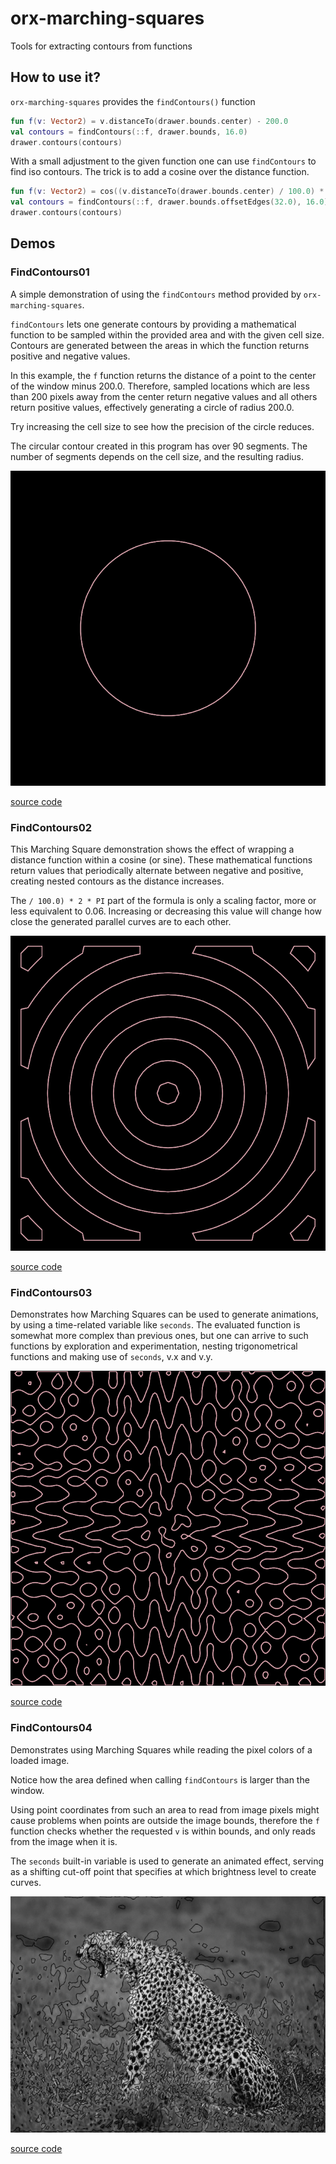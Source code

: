 # orx-marching-squares

Tools for extracting contours from functions

## How to use it?

`orx-marching-squares` provides the `findContours()` function

```kotlin
fun f(v: Vector2) = v.distanceTo(drawer.bounds.center) - 200.0
val contours = findContours(::f, drawer.bounds, 16.0)
drawer.contours(contours)
```

With a small adjustment to the given function one can use `findContours` to find iso contours. The trick is to add a cosine over the distance function.

```kotlin
fun f(v: Vector2) = cos((v.distanceTo(drawer.bounds.center) / 100.0) * 2 * PI)
val contours = findContours(::f, drawer.bounds.offsetEdges(32.0), 16.0)
drawer.contours(contours)
```
<!-- __demos__ -->
## Demos
### FindContours01

A simple demonstration of using the `findContours` method provided by `orx-marching-squares`.

`findContours` lets one generate contours by providing a mathematical function to be
sampled within the provided area and with the given cell size. Contours are generated
between the areas in which the function returns positive and negative values.

In this example, the `f` function returns the distance of a point to the center of the window minus 200.0.
Therefore, sampled locations which are less than 200 pixels away from the center return
negative values and all others return positive values, effectively generating a circle of radius 200.0.

Try increasing the cell size to see how the precision of the circle reduces.

The circular contour created in this program has over 90 segments. The number of segments depends on the cell
size, and the resulting radius.

![FindContours01Kt](https://raw.githubusercontent.com/openrndr/orx/media/orx-marching-squares/images/FindContours01Kt.png)

[source code](src/jvmDemo/kotlin/FindContours01.kt)

### FindContours02

This Marching Square demonstration shows the effect of wrapping a distance function
within a cosine (or sine). These mathematical functions return values that periodically
alternate between negative and positive, creating nested contours as the distance increases.

The `/ 100.0) * 2 * PI` part of the formula is only a scaling factor, more or less
equivalent to 0.06. Increasing or decreasing this value will change how close the generated
parallel curves are to each other.


![FindContours02Kt](https://raw.githubusercontent.com/openrndr/orx/media/orx-marching-squares/images/FindContours02Kt.png)

[source code](src/jvmDemo/kotlin/FindContours02.kt)

### FindContours03

Demonstrates how Marching Squares can be used to generate animations, by using a time-related
variable like `seconds`. The evaluated function is somewhat more complex than previous ones,
but one can arrive to such functions by exploration and experimentation, nesting trigonometrical
functions and making use of `seconds`, v.x and v.y.


![FindContours03Kt](https://raw.githubusercontent.com/openrndr/orx/media/orx-marching-squares/images/FindContours03Kt.png)

[source code](src/jvmDemo/kotlin/FindContours03.kt)

### FindContours04

Demonstrates using Marching Squares while reading the pixel colors of a loaded image.

Notice how the area defined when calling `findContours` is larger than the window.

Using point coordinates from such an area to read from image pixels might cause problems when points are
outside the image bounds, therefore the `f` function checks whether the requested `v` is within bounds,
and only reads from the image when it is.

The `seconds` built-in variable is used to generate an animated effect, serving as a shifting cut-off point
that specifies at which brightness level to create curves.

![FindContours04Kt](https://raw.githubusercontent.com/openrndr/orx/media/orx-marching-squares/images/FindContours04Kt.png)

[source code](src/jvmDemo/kotlin/FindContours04.kt)
